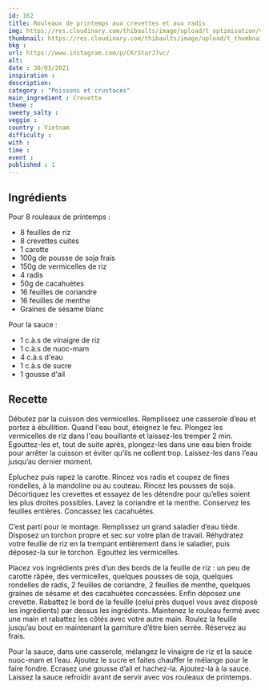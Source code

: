 ```yaml
---
id: 162
title: Rouleaux de printemps aux crevettes et aux radis
img: https://res.cloudinary.com/thibaults/image/upload/t_optimisation/v1612028083/Recipes/20210130_rouleaux_printemps_crevettes_radis.jpg
thumbnail: https://res.cloudinary.com/thibaults/image/upload/t_thumbnail_josie/v1612028083/Recipes/20210130_rouleaux_printemps_crevettes_radis.jpg
bkg : 
url: https://www.instagram.com/p/CKrStarJ7vc/
alt: 
date : 30/01/2021
inspiration : 
description: 
category : "Poissons et crustacés"
main_ingredient : Crevette
theme : 
sweety_salty : 
veggie : 
country : Vietnam
difficulty :
with : 
time : 
event :
published : 1
---
```


## Ingrédients
Pour 8 rouleaux de printemps : 
 - 8 feuilles de riz
 - 8 crevettes cuites
 - 1 carotte
 - 100g de pousse de soja frais  
 - 150g de vermicelles de riz
 - 4 radis
 - 50g de cacahuètes
 - 16 feuilles de coriandre
 - 16 feuilles de menthe
 - Graines de sésame blanc

Pour la sauce :
 - 1 c.à.s de vinaigre de riz
 - 1 c.à.s de nuoc-mam
 - 4 c.à.s d'eau
 - 1 c.à.s de sucre
 - 1 gousse d'ail

## Recette
Débutez par la cuisson des vermicelles. Remplissez une casserole d’eau et portez à ébullition. Quand l'eau bout, éteignez le feu. Plongez les vermicelles de riz  dans l'eau bouillante et laissez-les tremper 2 min. Egouttez-les et, tout de suite après, plongez-les dans une eau bien froide pour arrêter la cuisson et éviter qu’ils ne collent trop. Laissez-les dans l’eau jusqu’au dernier moment.

Epluchez puis rapez la carotte. Rincez vos radis et coupez de fines rondelles, à la mandoline ou au couteau. Rincez les pousses de soja. Décortiquez les crevettes et essayez de les détendre pour qu’elles soient les plus droites possibles. Lavez la coriandre et la menthe. Conservez les feuilles entières. Concassez les cacahuètes.

C’est parti pour le montage. Remplissez un grand saladier d’eau tiède. Disposez un torchon propre et sec sur votre plan de travail. Réhydratez votre feuille de riz en la trempant entièrement dans le saladier, puis déposez-la sur le torchon. Egouttez les vermicelles.

Placez vos ingrédients près d’un des bords de la feuille de riz : un peu de carotte râpée, des vermicelles, quelques pousses de soja, quelques rondelles de radis, 2 feuilles de coriandre, 2 feuilles de menthe, quelques graines de sésame et des cacahuètes concassées. Enfin déposez une crevette. Rabattez le bord de la feuille (celui près duquel vous avez disposé les ingrédients) par dessus les ingrédients. Maintenez le rouleau fermé avec une main et rabattez les côtés avec votre autre main. Roulez la feuille jusqu’au bout en maintenant la garniture d’être bien serrée. Réservez au frais.

Pour la sauce, dans une casserole, mélangez le vinaigre de riz et la sauce nuoc-mam et l’eau. Ajoutez le sucre et faites chauffer le mélange pour le faire fondre. Ecrasez une gousse d’ail et hachez-la. Ajoutez-la à la sauce. Laissez la sauce refroidir avant de servir avec vos rouleaux de printemps.